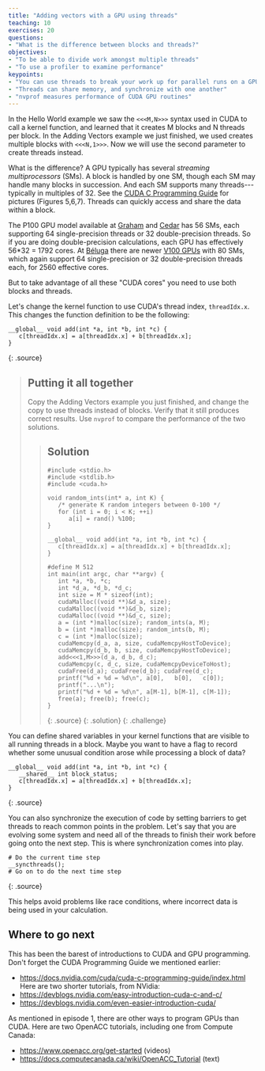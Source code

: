 ```yaml
---
title: "Adding vectors with a GPU using threads"
teaching: 10
exercises: 20
questions:
- "What is the difference between blocks and threads?"
objectives:
- "To be able to divide work amongst multiple threads"
- "To use a profiler to examine performance"
keypoints:
- "You can use threads to break your work up for parallel runs on a GPU"
- "Threads can share memory, and synchronize with one another"
- "nvprof measures performance of CUDA GPU routines"
---
```


In the Hello World example we saw the `<<<M,N>>>` syntax used in CUDA to call a
kernel function, and learned that it creates M blocks and N threads per block.
In the Adding Vectors example we just finished, we used creates multiple blocks
with `<<<N,1>>>`. Now we will use the second parameter to create threads
instead.

What is the difference? A GPU typically has several _streaming multiprocessors_
(SMs). A block is handled by one SM, though each SM may handle many blocks in
succession.  And each SM supports many threads--- typically in multiples of 32.
See the 
<a href="https://docs.nvidia.com/cuda/cuda-c-programming-guide/index.html">CUDA
C Programming Guide</a> for pictures (Figures 5,6,7).  Threads can quickly access
and share the data within a block.

The P100 GPU model available at 
<a href="https://docs.computecanada.ca/wiki/Graham">Graham</a>
and <a href="https://docs.computecanada.ca/wiki/Cedar">Cedar</a>
has 56 SMs, each supporting 64 single-precision threads or 32 double-precision
threads. So if you are doing double-precision calculations, each GPU has
effectively 56*32 = 1792 cores.
At <a href="https://docs.computecanada.ca/wiki/B%C3%A9luga/en">Béluga</a>
there are newer
<a href="https://videocardz.com/69378/nvidia-announces-tesla-v100-with-5120-cuda-cores">V100 GPUs</a>
with 80 SMs, which again support 64 single-precision or 32
double-precision threads each, for 2560 effective cores.

But to take advantage of all these "CUDA cores" you need to use both blocks and threads.

Let's change the kernel function to use CUDA's thread index,
`threadIdx.x`. This changes the function definition to be the following:

~~~
__global__ void add(int *a, int *b, int *c) {
   c[threadIdx.x] = a[threadIdx.x] + b[threadIdx.x];
}
~~~
{: .source}

> ## Putting it all together
> Copy the Adding Vectors example you just finished, and change the copy to use threads instead of blocks.
> Verify that it still produces correct results.
> Use `nvprof` to compare the performance of the two solutions.
> 
> > ## Solution
> > ~~~
> > #include <stdio.h>
> > #include <stdlib.h>
> > #include <cuda.h>
> >
> > void random_ints(int* a, int K) {
> >    /* generate K random integers between 0-100 */
> >    for (int i = 0; i < K; ++i)
> >       a[i] = rand() %100;
> > }
> > 
> > __global__ void add(int *a, int *b, int *c) {
> >    c[threadIdx.x] = a[threadIdx.x] + b[threadIdx.x];
> > }
> > 
> > #define M 512
> > int main(int argc, char **argv) {
> >    int *a, *b, *c;
> >    int *d_a, *d_b, *d_c;
> >    int size = M * sizeof(int);
> >    cudaMalloc((void **)&d_a, size);
> >    cudaMalloc((void **)&d_b, size);
> >    cudaMalloc((void **)&d_c, size);
> >    a = (int *)malloc(size); random_ints(a, M);
> >    b = (int *)malloc(size); random_ints(b, M);
> >    c = (int *)malloc(size);
> >    cudaMemcpy(d_a, a, size, cudaMemcpyHostToDevice);
> >    cudaMemcpy(d_b, b, size, cudaMemcpyHostToDevice);
> >    add<<<1,M>>>(d_a, d_b, d_c);
> >    cudaMemcpy(c, d_c, size, cudaMemcpyDeviceToHost);
> >    cudaFree(d_a); cudaFree(d_b); cudaFree(d_c);
> >    printf("%d + %d = %d\n", a[0],   b[0],   c[0]);
> >    printf("...\n");
> >    printf("%d + %d = %d\n", a[M-1], b[M-1], c[M-1]);
> >    free(a); free(b); free(c);
> > }
> > ~~~
> > {: .source}
> {: .solution}
{: .challenge}

You can define shared variables in your kernel functions that are visible to
all running threads in a block. Maybe you want to have a flag to record
whether some unusual condition arose while processing a block of data?

~~~
__global__ void add(int *a, int *b, int *c) {
   __shared__ int block_status;
   c[threadIdx.x] = a[threadIdx.x] + b[threadIdx.x];
}
~~~
{: .source}

You can also synchronize the execution of code by setting barriers to get
threads to reach common points in the problem. Let's say that you are evolving
some system and need all of the threads to finish their work before going onto
the next step. This is where synchronization comes into play.

~~~
# Do the current time step
__syncthreads();
# Go on to do the next time step
~~~
{: .source}

This helps avoid problems like race conditions, where incorrect data is being used in your calculation.

## Where to go next

This has been the barest of introductions to CUDA and GPU programming.
Don't forget the CUDA Programming Guide we mentioned earlier:
* <https://docs.nvidia.com/cuda/cuda-c-programming-guide/index.html>
Here are two shorter tutorials, from NVidia:
* <https://devblogs.nvidia.com/easy-introduction-cuda-c-and-c/>
* <https://devblogs.nvidia.com/even-easier-introduction-cuda/>

As mentioned in episode 1, there are other ways to program GPUs
than CUDA. Here are two OpenACC tutorials, including one from
Compute Canada:
* <https://www.openacc.org/get-started> (videos)
* <https://docs.computecanada.ca/wiki/OpenACC_Tutorial> (text)

